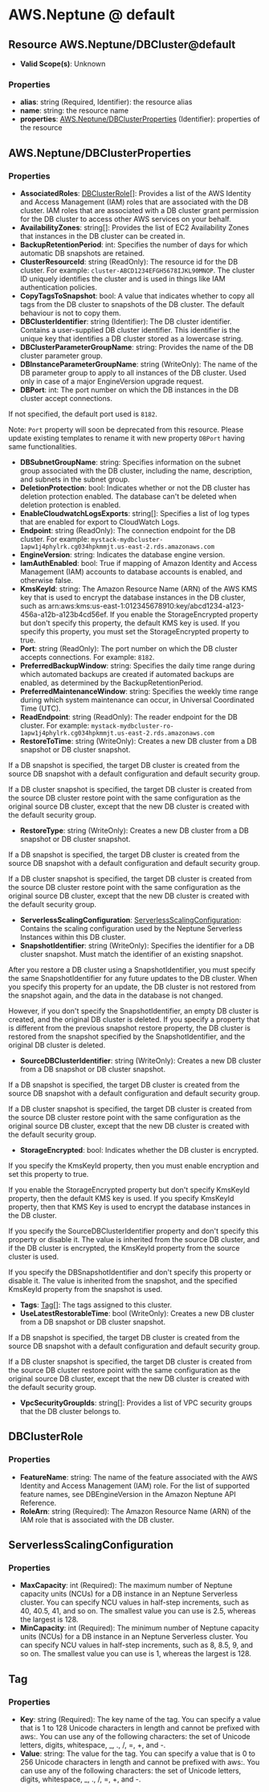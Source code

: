 # AWS.Neptune @ default

## Resource AWS.Neptune/DBCluster@default
* **Valid Scope(s)**: Unknown
### Properties
* **alias**: string (Required, Identifier): the resource alias
* **name**: string: the resource name
* **properties**: [AWS.Neptune/DBClusterProperties](#awsneptunedbclusterproperties) (Identifier): properties of the resource

## AWS.Neptune/DBClusterProperties
### Properties
* **AssociatedRoles**: [DBClusterRole](#dbclusterrole)[]: Provides a list of the AWS Identity and Access Management (IAM) roles that are associated with the DB cluster. IAM roles that are associated with a DB cluster grant permission for the DB cluster to access other AWS services on your behalf.
* **AvailabilityZones**: string[]: Provides the list of EC2 Availability Zones that instances in the DB cluster can be created in.
* **BackupRetentionPeriod**: int: Specifies the number of days for which automatic DB snapshots are retained.
* **ClusterResourceId**: string (ReadOnly): The resource id for the DB cluster. For example: `cluster-ABCD1234EFGH5678IJKL90MNOP`. The cluster ID uniquely identifies the cluster and is used in things like IAM authentication policies.
* **CopyTagsToSnapshot**: bool: A value that indicates whether to copy all tags from the DB cluster to snapshots of the DB cluster. The default behaviour is not to copy them.
* **DBClusterIdentifier**: string (Identifier): The DB cluster identifier. Contains a user-supplied DB cluster identifier. This identifier is the unique key that identifies a DB cluster stored as a lowercase string.
* **DBClusterParameterGroupName**: string: Provides the name of the DB cluster parameter group.
* **DBInstanceParameterGroupName**: string (WriteOnly): The name of the DB parameter group to apply to all instances of the DB cluster. Used only in case of a major EngineVersion upgrade request.
* **DBPort**: int: The port number on which the DB instances in the DB cluster accept connections. 

If not specified, the default port used is `8182`. 

Note: `Port` property will soon be deprecated from this resource. Please update existing templates to rename it with new property `DBPort` having same functionalities.
* **DBSubnetGroupName**: string: Specifies information on the subnet group associated with the DB cluster, including the name, description, and subnets in the subnet group.
* **DeletionProtection**: bool: Indicates whether or not the DB cluster has deletion protection enabled. The database can't be deleted when deletion protection is enabled.
* **EnableCloudwatchLogsExports**: string[]: Specifies a list of log types that are enabled for export to CloudWatch Logs.
* **Endpoint**: string (ReadOnly): The connection endpoint for the DB cluster. For example: `mystack-mydbcluster-1apw1j4phylrk.cg034hpkmmjt.us-east-2.rds.amazonaws.com`
* **EngineVersion**: string: Indicates the database engine version.
* **IamAuthEnabled**: bool: True if mapping of Amazon Identity and Access Management (IAM) accounts to database accounts is enabled, and otherwise false.
* **KmsKeyId**: string: The Amazon Resource Name (ARN) of the AWS KMS key that is used to encrypt the database instances in the DB cluster, such as arn:aws:kms:us-east-1:012345678910:key/abcd1234-a123-456a-a12b-a123b4cd56ef. If you enable the StorageEncrypted property but don't specify this property, the default KMS key is used. If you specify this property, you must set the StorageEncrypted property to true.
* **Port**: string (ReadOnly): The port number on which the DB cluster accepts connections. For example: `8182`.
* **PreferredBackupWindow**: string: Specifies the daily time range during which automated backups are created if automated backups are enabled, as determined by the BackupRetentionPeriod.
* **PreferredMaintenanceWindow**: string: Specifies the weekly time range during which system maintenance can occur, in Universal Coordinated Time (UTC).
* **ReadEndpoint**: string (ReadOnly): The reader endpoint for the DB cluster. For example: `mystack-mydbcluster-ro-1apw1j4phylrk.cg034hpkmmjt.us-east-2.rds.amazonaws.com`
* **RestoreToTime**: string (WriteOnly): Creates a new DB cluster from a DB snapshot or DB cluster snapshot.

If a DB snapshot is specified, the target DB cluster is created from the source DB snapshot with a default configuration and default security group.

If a DB cluster snapshot is specified, the target DB cluster is created from the source DB cluster restore point with the same configuration as the original source DB cluster, except that the new DB cluster is created with the default security group.
* **RestoreType**: string (WriteOnly): Creates a new DB cluster from a DB snapshot or DB cluster snapshot.

If a DB snapshot is specified, the target DB cluster is created from the source DB snapshot with a default configuration and default security group.

If a DB cluster snapshot is specified, the target DB cluster is created from the source DB cluster restore point with the same configuration as the original source DB cluster, except that the new DB cluster is created with the default security group.
* **ServerlessScalingConfiguration**: [ServerlessScalingConfiguration](#serverlessscalingconfiguration): Contains the scaling configuration used by the Neptune Serverless Instances within this DB cluster.
* **SnapshotIdentifier**: string (WriteOnly): Specifies the identifier for a DB cluster snapshot. Must match the identifier of an existing snapshot.

After you restore a DB cluster using a SnapshotIdentifier, you must specify the same SnapshotIdentifier for any future updates to the DB cluster. When you specify this property for an update, the DB cluster is not restored from the snapshot again, and the data in the database is not changed.

However, if you don't specify the SnapshotIdentifier, an empty DB cluster is created, and the original DB cluster is deleted. If you specify a property that is different from the previous snapshot restore property, the DB cluster is restored from the snapshot specified by the SnapshotIdentifier, and the original DB cluster is deleted.
* **SourceDBClusterIdentifier**: string (WriteOnly): Creates a new DB cluster from a DB snapshot or DB cluster snapshot.

If a DB snapshot is specified, the target DB cluster is created from the source DB snapshot with a default configuration and default security group.

If a DB cluster snapshot is specified, the target DB cluster is created from the source DB cluster restore point with the same configuration as the original source DB cluster, except that the new DB cluster is created with the default security group.
* **StorageEncrypted**: bool: Indicates whether the DB cluster is encrypted.

If you specify the KmsKeyId property, then you must enable encryption and set this property to true.

If you enable the StorageEncrypted property but don't specify KmsKeyId property, then the default KMS key is used. If you specify KmsKeyId property, then that KMS Key is used to encrypt the database instances in the DB cluster.

If you specify the SourceDBClusterIdentifier property and don't specify this property or disable it. The value is inherited from the source DB cluster, and if the DB cluster is encrypted, the KmsKeyId property from the source cluster is used.

If you specify the DBSnapshotIdentifier and don't specify this property or disable it. The value is inherited from the snapshot, and the specified KmsKeyId property from the snapshot is used.
* **Tags**: [Tag](#tag)[]: The tags assigned to this cluster.
* **UseLatestRestorableTime**: bool (WriteOnly): Creates a new DB cluster from a DB snapshot or DB cluster snapshot.

If a DB snapshot is specified, the target DB cluster is created from the source DB snapshot with a default configuration and default security group.

If a DB cluster snapshot is specified, the target DB cluster is created from the source DB cluster restore point with the same configuration as the original source DB cluster, except that the new DB cluster is created with the default security group.
* **VpcSecurityGroupIds**: string[]: Provides a list of VPC security groups that the DB cluster belongs to.

## DBClusterRole
### Properties
* **FeatureName**: string: The name of the feature associated with the AWS Identity and Access Management (IAM) role. For the list of supported feature names, see DBEngineVersion in the Amazon Neptune API Reference.
* **RoleArn**: string (Required): The Amazon Resource Name (ARN) of the IAM role that is associated with the DB cluster.

## ServerlessScalingConfiguration
### Properties
* **MaxCapacity**: int (Required): The maximum number of Neptune capacity units (NCUs) for a DB instance in an Neptune Serverless cluster. You can specify NCU values in half-step increments, such as 40, 40.5, 41, and so on. The smallest value you can use is 2.5, whereas the largest is 128.
* **MinCapacity**: int (Required): The minimum number of Neptune capacity units (NCUs) for a DB instance in an Neptune Serverless cluster. You can specify NCU values in half-step increments, such as 8, 8.5, 9, and so on. The smallest value you can use is 1, whereas the largest is 128.

## Tag
### Properties
* **Key**: string (Required): The key name of the tag. You can specify a value that is 1 to 128 Unicode characters in length and cannot be prefixed with aws:. You can use any of the following characters: the set of Unicode letters, digits, whitespace, _, ., /, =, +, and -. 
* **Value**: string: The value for the tag. You can specify a value that is 0 to 256 Unicode characters in length and cannot be prefixed with aws:. You can use any of the following characters: the set of Unicode letters, digits, whitespace, _, ., /, =, +, and -. 

